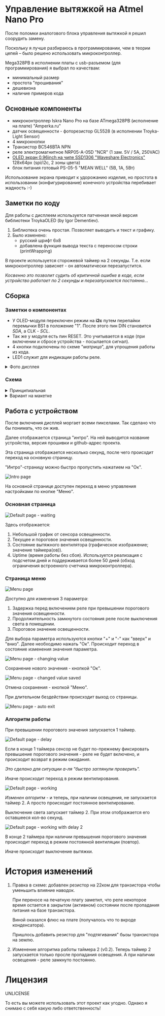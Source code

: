 # Управление вытяжкой на Atmel Nano Pro

После поломки аналогового блока управления вытяжкой я решил соорудить замену.

Поскольку я лучше разбираюсь в программировании, чем в теории цепей – было решено использовать микроконтроллер.

Mega328PB в исполнении платы с usb-разъемом (для программирования) я выбрал по качествам:

- минимальный размер
- простота "прошивания"
- дешевизна
- наличие примеров кода



## Основные компоненты

- микроконтроллер Iskra Nano Pro на базе ATmega328PB (исполнение на плате) "Amperka.ru"
- датчик освещенности - фоторезистор GL5528 (в исполнении Troyka-Light Sensor)
- 4 микрокнопки
- Транзистор BC546BTA NPN
- реле электромагнитное NRP05-A-05D "NCR" (1 зам. 5V / 5A, 250VAC)
- [OLED экран 0.96inch на чипе SSD1306 "Waveshare Electronics"](https://www.waveshare.com/0.96inch-oled-b.htm) 128x64px (spi/i2c, 2 зоны цвета) 
- блок питания готовый PS-05-5 "MEAN WELL" (5В, 1А, 5Вт)

Использование экрана приводит к удорожанию изделия, но простота в использовании (конфигурирование) конечного устройства перебивает жадность :-)



## Заметки по коду

Для работы с дисплеем используется патченная мной версия библиотеки TroykaOLED (by Igor Dementiev).

1. Библиотека очень простая. Позволяет выводить и текст и графику.
2. Было изменено:
   - русский шрифт 6x8
   - добавлена функция вывода текста с переносом строки (printWrapping)

В проекте используется сторожевой таймер на 2 секунды. Т.е. если микроконтроллер зависнет - он автоматически перезапустится.

_Косвенно это позволит судить об критичной ошибке в коде, если устройство работает по 2 секунды и перезапускается постоянно..._



## Сборка

### Заметки о компонентах

- У OLED-модуля переключен режим на **i2c** путем перепайки перемычки BS1 в положение "1". После этого пин DIN становится *SDA*, а CLK - *SCL*.
- Так же у модуля есть пин RESET. Это учитывается в коде (при включении и сбросе устройства - посылается сигнал).
- 4 кнопки подключены по схеме "*матрица*", для упрощения работы из кода.
- LED1 служит для индикации работы реле.

<details><summary>Фото дисплея</summary>

![Вид спереди](/docs/oled-1.png)

![Вид сзади](/docs/oled-1-back.png)

</details>



### Схема

<details><summary>Принципиальная</summary>

![Схема](/docs/schema.png)

</details>

<details><summary>Вариант на макетке</summary> 

![Макетка](/docs/bread-board.png)

</details>



## Работа с устройством

После включения дисплей моргает всеми пикселами. Так сделано что бы понимать, что он жив.

Далее отображается страница "интро". На ней выводится название устройства, версия прошивки и github-адрес проекта.

Эта страница отображается несколько секунд, после чего происхдит переход на основную страницу.

"Интро"-страницу можно быстро пропустить нажатием на "Ок".

![Intro page](/docs/intro-page.png)

На основной странице доступен переход в меню управления настройками по кнопке "Меню".



### Основная страница

![Default page - waiting](/docs/default-page-waiting.png)

Здесь отображается:

1. Небольшой график от сенсора освещенности.
2. Текущее и пороговое значения освещенности.
3. Состояние вытяжного вентилятора (графическое изображение; значение таймера(ов)).
4. Uptime (время работы без сбоя). Используется реализация с подсчетом дней и поддерживается более 50 дней (обход ограничения встроенного счетчика микроконтроллера).



### Страница меню

![Menu page](/docs/menu-page.png)

Доступно для изменения 3 параметра:

1. Задержка перед включением реле при превышении порогового значения освещенности.
2. Продолжительность замкнутого состояния реле после выключения света в помещении.
3. Пороговое значение освещенности.

Для выбора параметра используются кнопки "+" и "-" как "вверх" и "вниз". Далее необходимо нажать "Ок".
Происходит переход в состояние изменения значения параметра.

![Menu page - changing value](/docs/menu-page-changing-value.png)

Сохранение нового значения - кнопкой "Ок".

![Menu page - changed value saved](/docs/menu-page-changed-value-saved.png)

Отмена сохранения - кнопкой "Меню".

При длительном бездействии происходит выход со страницы.

![Menu page - auto exit](/docs/menu-page-auto-exit.png)



### Алгоритм работы

При превышении порогового значения запускается 1 таймер.

![Default page - delay](/docs/default-page-fan-delay.png)

Если в конце 1 таймера сенсор не будет по-прежнему фиксировать превышение порогового значения - реле не будет включено, и происходит возврат в режим ожидания.

_Это сделано для ситуации а-ля "быстро заглянули проверить"._

Иначе происходит переход в режим вентилирования.

![Default page - working](/docs/default-page-fan-on.png)

_Изменен алгоритм_ - и теперь, при наличии освещения, не запускается таймер 2. А просто происходит постоянное вентилирование.

Выключение света запускает таймер 2. При этом отображается его оставшееся кол-во секунд.

![Default page - working with delay 2](/docs/default-page-fan-on-delay-before-off.png)

В конце 2 таймера при наличии превышения порогового значения происходит переход в режим постоянной вентиляции (повтор). 

Иначе происходит выключение вытяжки.



# История изменений

1. Правка в схеме: добавлен резистор на 22ком для транзистора чтобы уменьшить влияние наводок. 

   При переносе на печатную плату заметил, что реле некоторое время остается в закрытом (активном) состоянии после пропадания питания на базе транзистора. 

   Виной оказался флюс на плате (получалось что то вкроде конденсатора). 

   Пришлось добавить резистор для "подтягивания" бызы транзистора на землю.

2. Изменение алгоритма работы таймера 2 (v0.2). Теперь таймер 2 запускается только 
   просле пропадания освещения. А при наличии освещения - реле замкнуто постоянно.


# Лицензия

UNLICENSE

То есть вы можете использовать этот проект как угодно. Однако я снимаю с себя какую либо ответственность!
